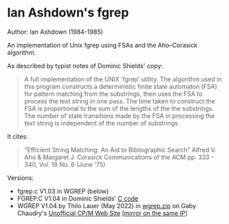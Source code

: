 # Ian Ashdown's fgrep

Author: Ian Ashdown (1984-1985)

An implementation of Unix fgrep using FSAs and the Aho–Corasick algorithm.

As described by typist notes of Dominic Shields' copy:

> A full implementation of the UNIX 'fgrep'
> utility. The algorithm used in this program
> constructs a deterministic finite state automaton
> (FSA) for pattern matching from the substrings,
> then uses the FSA to process the text string in
> one pass. The time taken to construct the FSA is
> proportional to the sum of the lengths of the the
> substrings. The number of state transitions made
> by the FSA in processing the text string is
> independent of the number of substrings.

It cites:

> "Efficient String Matching: An Aid to Bibliographic Search"
> Alfred V. Aho & Margaret J. Corasick
> Communications of the ACM
> pp. 333 - 340, Vol. 18 No. 6 (June '75)

Versions:
- fgrep.c V1.03 in WGREP (below)
- FGREP.C V1.04 in Dominic Shields' [C code](https://github.com/dominicshields/C/blob/master/FGREP.C)
- WGREP V1.04 by Thilo Lauer (May 2022) in [wgrep.zip](http://www.cpm.z80.de/download/wgrep.zip)
  on Gaby Chaudry's [Unofficial CP/M Web Site](http://www.cpm.z80.de/binary.html)
  [[mirror on the same IP](http://www.gaby.de/cpm/binary.html)]
